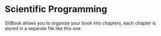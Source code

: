 # Scientific Programming

GitBook allows you to organize your book into chapters, each chapter is stored in a separate file like this one.
